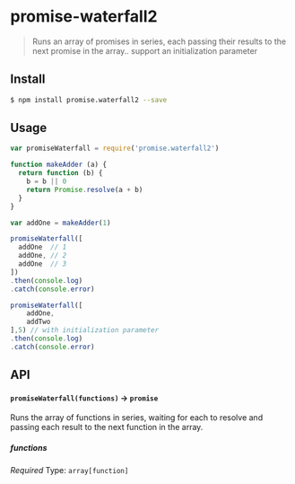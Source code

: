 # promise-waterfall2
> Runs an array of promises in series, each passing their results to the next promise in the array.. support an initialization parameter

## Install

```sh
$ npm install promise.waterfall2 --save
```

## Usage

```js
var promiseWaterfall = require('promise.waterfall2')

function makeAdder (a) {
  return function (b) {
    b = b || 0
    return Promise.resolve(a + b)
  }
}

var addOne = makeAdder(1)

promiseWaterfall([
  addOne  // 1
  addOne, // 2
  addOne  // 3
])
.then(console.log)
.catch(console.error)

promiseWaterfall([
    addOne,
    addTwo
],5) // with initialization parameter
.then(console.log)
.catch(console.error)
```

## API

#### `promiseWaterfall(functions)` -> `promise`

Runs the array of functions in series, waiting for each to resolve and passing each result to the next function in the array.

##### functions

*Required*
Type: `array[function]`

